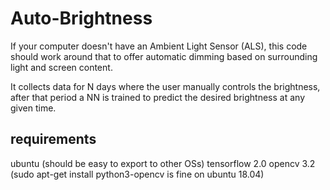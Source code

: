 # Auto-Brightness

If your computer doesn't have an Ambient Light Sensor (ALS), this code should work around that to offer automatic dimming based on surrounding light and screen
content.

It collects data for N days where the user manually controls the brightness, after that period a NN is trained to predict the desired brightness at any given time.

## requirements
ubuntu (should be easy to export to other OSs)
tensorflow 2.0
opencv 3.2 (sudo apt-get install python3-opencv is fine on ubuntu 18.04)
